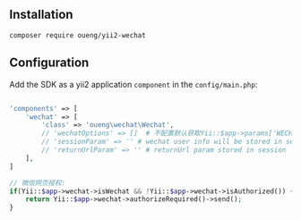 ## Installation
```
composer require oueng/yii2-wechat
```

## Configuration

Add the SDK as a yii2 application `component` in the `config/main.php`:

```php

'components' => [
	'wechat' => [
		'class' => 'oueng\wechat\Wechat',
		// 'wechatOptions' => []  # 不配置默认获取Yii::$app->params['WECHAT']，如配置则使用此配置
		// 'sessionParam' => '' # wechat user info will be stored in session under this key
		// 'returnUrlParam' => '' # returnUrl param stored in session
	],
]
```

```php
// 微信网页授权:
if(Yii::$app->wechat->isWechat && !Yii::$app->wechat->isAuthorized()) {
	return Yii::$app->wechat->authorizeRequired()->send();
}
```
